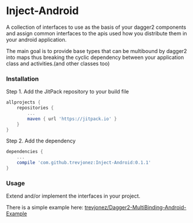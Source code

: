 # Inject-Android

A collection of interfaces to use as the basis of your dagger2 components and assign common interfaces to the apis used how you distribute them in your android application.

The main goal is to provide base types that can be multibound by dagger2 into maps thus breaking the cyclic dependency between your application class and activities.(and other classes too)
 
### Installation

Step 1. Add the JitPack repository to your build file
```groovy
allprojects {
    repositories {
        ...
        maven { url 'https://jitpack.io' }
    }
}
```
Step 2. Add the dependency
```groovy
dependencies {
    ...
    compile 'com.github.trevjonez:Inject-Android:0.1.1'
}
```

### Usage

Extend and/or implement the interfaces in your project.
 
There is a simple example here: [trevjonez/Dagger2-MultiBinding-Android-Example](https://github.com/trevjonez/Dagger2-MultiBinding-Android-Example)